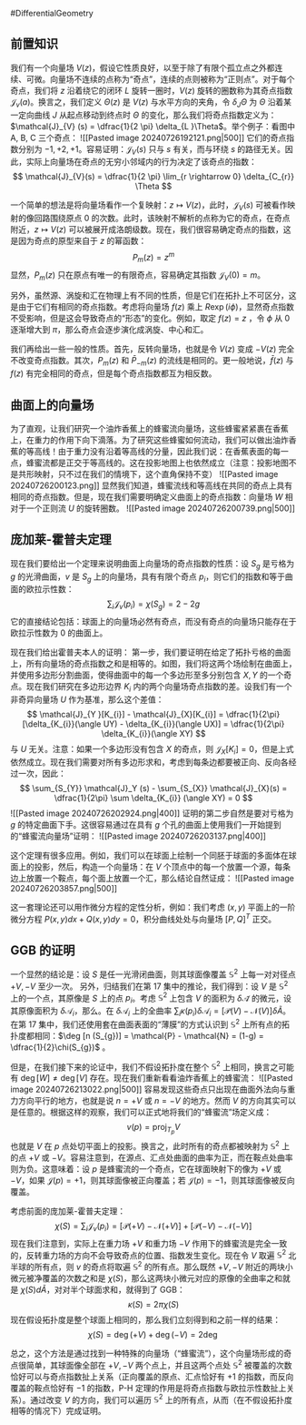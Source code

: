 #DifferentialGeometry 

## 前置知识
我们有一个向量场 $V(z)$，假设它性质良好，以至于除了有限个孤立点之外都连续、可微。向量场不连续的点称为“奇点”，连续的点则被称为“正则点”。对于每个奇点，我们将 $z$ 沿着绕它的闭环 $L$ 旋转一圈时，$V(z)$ 旋转的圈数称为其奇点指数 $\mathcal{J}_{v}(a)$。换言之，我们定义 $\Theta(z)$ 是 $V(z)$ 与水平方向的夹角，令 $\delta_J \Theta$ 为 $\Theta$ 沿着某一定向曲线 $J$ 从起点移动到终点时 $\Theta$ 的变化，那么我们将奇点指数定义为：$\mathcal{J}_{V}  (s) = \dfrac{1}{2 \pi} \delta_{L }\Theta$。举个例子：看图中 A, B, C 三个奇点：
![[Pasted image 20240726192121.png|500]]
它们的奇点指数分别为 $-1,+2,+1$。容易证明：$\mathcal{J}_{V}(s)$ 只与 $s$ 有关，而与环绕 $s$ 的路径无关。因此，实际上向量场在奇点的无穷小邻域内的行为决定了该奇点的指数：
$$
\mathcal{J}_{V}(s) = \dfrac{1}{2 \pi} \lim_{r \rightarrow 0} \delta_{C_{r}} \Theta
$$

一个简单的想法是将向量场看作一个复映射：$z \mapsto V(z)$，此时，$\mathcal{J}_{V}(s)$ 可被看作映射的像回路围绕原点 0 的次数。此时，该映射不解析的点称为它的奇点，在奇点附近，$z \mapsto V(z)$ 可以被展开成洛朗级数。现在，我们很容易确定奇点的指数，这是因为奇点的原型来自于 $z$ 的幂函数：
$$
P_{m}(z) = z^{m}
$$
显然，$P_{m}(z)$ 只在原点有唯一的有限奇点，容易确定其指数 $\mathcal{J}_{V}(0) = m$。

另外，虽然源、涡旋和汇在物理上有不同的性质，但是它们在拓扑上不可区分，这是由于它们有相同的奇点指数。考虑将向量场 $f(z)$ 乘上 $R\exp(i \phi)$，显然奇点指数不受影响，但是这会导致奇点的“形态”的变化。例如，取定 $f (z)= z$ ，令 $\phi$ 从 $0$ 逐渐增大到 $\pi$，那么奇点会逐步演化成涡旋、中心和汇。

我们再给出一些一般的性质。首先，反转向量场，也就是令 $V (z)$ 变成 $-  V(z)$ 完全不改变奇点指数。其次，$P_{m}(z)$ 和 $\bar P_{-m}(z)$ 的流线是相同的。更一般地说，$\bar f(z)$ 与 $f(z)$ 有完全相同的奇点，但是每个奇点指数都互为相反数。

## 曲面上的向量场
为了直观，让我们研究一个油炸香蕉上的蜂蜜流向量场，这些蜂蜜紧紧裹在香蕉上，在重力的作用下向下滴落。为了研究这些蜂蜜如何流动，我们可以做出油炸香蕉的等高线！由于重力没有沿着等高线的分量，因此我们说：在香蕉表面的每一点，蜂蜜流都是正交于等高线的。这在投影地图上也依然成立（注意：投影地图不是共形映射，只不过在我们的情境下，这个直角保持不变）
![[Pasted image 20240726200123.png]]
显然我们知道，蜂蜜流线和等高线在共同的奇点上具有相同的奇点指数。但是，现在我们需要明确定义曲面上的奇点指数：向量场 $W$ 相对于一个正则流 $U$ 的旋转圈数。
![[Pasted image 20240726200739.png|500]]

## 庞加莱-霍普夫定理
现在我们要给出一个定理来说明曲面上向量场的奇点指数的性质：设 $S_{g}$ 是亏格为 $g$ 的光滑曲面，$v$ 是 $S_{g}$ 上的向量场，具有有限个奇点 $p_{i}$，则它们的指数和等于曲面的欧拉示性数：
$$
\sum_{i} \mathcal{J}_{v} (p_{i}) = \chi (S_{g}) = 2 - 2g
$$
它的直接结论包括：球面上的向量场必然有奇点，而没有奇点的向量场只能存在于欧拉示性数为 0 的曲面上。

现在我们给出霍普夫本人的证明：
第一步，我们要证明在给定了拓扑亏格的曲面上，所有向量场的奇点指数之和是相等的。如图，我们将这两个场绘制在曲面上，并使用多边形分割曲面，使得曲面中的每一个多边形至多分别包含 $X,Y$ 的一个奇点。现在我们研究在多边形边界 $K_{i}$ 内的两个向量场奇点指数的差。设我们有一个非奇异向量场 $U$ 作为基准，那么这个差值：
$$
\mathcal{J}_{Y }[K_{i}] - \mathcal{J}_{X}[K_{i}] = \dfrac{1}{2\pi}[\delta_{K_{i}}(\angle UY) - \delta_{K_{i}}(\angle UX)] = \dfrac{1}{2\pi} \delta_{K_{i}}(\angle XY)
$$
与 $U$ 无关。注意：如果一个多边形没有包含 $X$ 的奇点，则 $\mathcal{J}_{X}[K_{i}] = 0$，但是上式依然成立。现在我们需要对所有多边形求和，考虑到每条边都要被正向、反向各经过一次，因此：
$$
\sum_{S_{Y}} \mathcal{J}_Y (s) - \sum_{S_{X}} \mathcal{J}_{X}(s) = \dfrac{1}{2\pi} \sum \delta_{K_{i}} (\angle XY) = 0 
$$
![[Pasted image 20240726202924.png|400]]
证明的第二步自然是要对亏格为 $g$ 的特定曲面下手。这很容易通过在具有 $g$ 个孔的曲面上使用我们一开始提到的“蜂蜜流向量场”证明：
![[Pasted image 20240726203137.png|400]]

这个定理有很多应用。例如，我们可以在球面上绘制一个同胚于球面的多面体在球面上的投影，然后，构造一个向量场：在 $V$ 个顶点中的每一个放置一个源，每条边上放置一个鞍点，每个面上放置一个汇，那么结论自然证成：
![[Pasted image 20240726203857.png|500]]

这一套理论还可以用作微分方程的定性分析，例如：我们考虑 $(x,y)$ 平面上的一阶微分方程 $P (x, y) dx + Q (x, y) dy = 0$，积分曲线处处与向量场 $[P,Q]^{T}$ 正交。

## GGB 的证明
一个显然的结论是：设 $S$ 是任一光滑闭曲面，则其球面像覆盖 $\mathbb{S}^{2}$ 上每一对对径点 $+V,-V$ 至少一次。
另外，归结我们在第 17 集中的推论，我们得到：设 $V$ 是 $\mathbb{S}^{2}$ 上的一个点，其原像是 $S$ 上的点 $p_{i}$。考虑 $\mathbb{S}^{2}$ 上包含 $V$ 的面积为 $\delta  \mathcal{\tilde A}$ 的微元，设其原像面积为 $\delta \mathcal{A}_{i}$，那么。在 $\delta \mathcal{A}_{i}$ 上的全曲率 $\sum_{i} \kappa (p_{i})\delta \mathcal{A}_{i} = [\mathcal{P}(V) - \mathcal{N}(V) ]\delta \tilde A$。
在第 17 集中，我们还使用套在曲面表面的“薄膜”的方式认识到 $\mathbb{S}^{2}$ 上所有点的拓扑度都相同：$\deg [n (S_{g})] = \mathcal{P} - \mathcal{N} = (1-g) = \dfrac{1}{2}\chi(S_{g})$ 。

但是，在我们接下来的论证中，我们不假设拓扑度在整个 $\mathbb{S}^{2}$ 上相同，换言之可能有 $\deg[W] \not =  \deg[V]$ 存在。现在我们重新看看油炸香蕉上的蜂蜜流：
![[Pasted image 20240726213022.png|500]]
容易发现这些奇点只出现在曲面外法向与重力方向平行的地方，也就是说 $n = +V$ 或 $n =  -V$ 的地方。然而 $V$ 的方向其实可以是任意的。根据这样的观察，我们可以正式地将我们的“蜂蜜流”场定义成：
$$
v(p) = \text{proj}_{T_{p}} V
$$
也就是 $V$ 在 $p$ 点处切平面上的投影。换言之，此时所有的奇点都被映射为 $\mathbb{S}^{2}$ 上的点 $+V$ 或 $-V$。容易注意到，在源点、汇点处曲面的曲率为正，而在鞍点处曲率则为负。这意味着：设 $p$ 是蜂蜜流的一个奇点，它在球面映射下的像为 $+V$ 或 $-V$，如果 $\mathcal{J}(p) = +1$，则其球面像被正向覆盖；若 $\mathcal{J}(p) = -1$，则其球面像被反向覆盖。

考虑前面的庞加莱-霍普夫定理：
$$
\chi(S) = \sum_{i} \mathcal{J}_{v}(p_{i}) = [\mathcal{P}(+V) - \mathcal{N}(+V)] + [\mathcal{P}(-V) - \mathcal{N}(-V)]
$$
现在我们注意到，实际上在重力场 $+V$ 和重力场 $-V$ 作用下的蜂蜜流是完全一致的，反转重力场的方向不会导致奇点的位置、指数发生变化。现在令 $V$ 取遍 $\mathbb{S}^{2}$ 北半球的所有点，则 $v$ 的奇点将取遍 $\mathbb{S}^{2}$ 的所有点。那么既然 $+V,-V$ 附近的两块小微元被净覆盖的次数之和是 $\chi(S)$，那么这两块小微元对应的原像的全曲率之和就是 $\chi (S) d \tilde A$，对对半个球面求和，就得到了 GGB：
$$
\kappa(S) = 2 \pi  \chi(S)
$$
现在假设拓扑度是整个球面上相同的，那么我们立刻得到和之前一样的结果：
$$
\chi(S) = \deg(+V) + \deg(-V) = 2 \deg 
$$

总之，这个方法是通过找到一种特殊的向量场（“蜂蜜流”），这个向量场形成的奇点很简单，其球面像全部在 $+V,-V$ 两个点上，并且这两个点处 $\mathbb{S}^{2}$ 被覆盖的次数恰好可以与奇点指数扯上关系（正向覆盖的原点、汇点恰好有 $+1$ 的指数，而反向覆盖的鞍点恰好有 $-1$ 的指数，P-H 定理的作用是将奇点指数与欧拉示性数扯上关系）。通过改变 $V$ 的方向，我们可以遍历 $\mathbb{S}^{2}$ 上的所有点，从而（在不假设拓扑度相等的情况下）完成证明。







